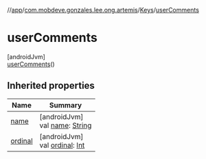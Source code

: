 //[app](../../../../index.md)/[com.mobdeve.gonzales.lee.ong.artemis](../../index.md)/[Keys](../index.md)/[userComments](index.md)

# userComments

[androidJvm]\
[userComments](index.md)()

## Inherited properties

| Name | Summary |
|---|---|
| [name](name.md) | [androidJvm]<br>val [name](name.md): [String](https://kotlinlang.org/api/latest/jvm/stdlib/kotlin/-string/index.html) |
| [ordinal](ordinal.md) | [androidJvm]<br>val [ordinal](ordinal.md): [Int](https://kotlinlang.org/api/latest/jvm/stdlib/kotlin/-int/index.html) |
